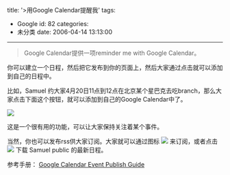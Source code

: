 title: '>用Google Calendar提醒我'
tags:
  - Google
id: 82
categories:
  - 未分类
date: 2006-04-14 13:13:00
---

>Google Calendar提供一项reminder me with Google Calendar。

你可以建立一个日程，然后把它发布到你的页面上，然后大家通过点击就可以添加到自己的日程中。

比如，Samuel 约大家4月20日11点到12点在北京某个星巴克去吃branch，那么大家点击下面这个按钮，就可以添加到自己的Google Calendar中了。

[![](http://www.google.com/calendar/images/ext/gc_button2.gif)](http://www.google.com/calendar/event?action=TEMPLATE&text=Brunch%20at%20Java%20Cafe&dates=20060420T270000Z/20060420T280000Z&website:www.SamuelChen.com&sprop=name:Java%20Cafe&add=SamuelNet@gmail.com&location=Star%20Bucks,%20Bei%20Jing,%20China)

这是一个很有用的功能，可以让大家保持关注着某个事件。

当然，你也可以发布rss供大家订阅。大家就可以通过图标 [![](http://www.google.com/calendar/images/xml.gif)](http://www.google.com/calendar/feeds/q570j4utk487qdm51ljffqinuc@group.calendar.google.com/public/basic) 来订阅，或者点击 [![](http://www.google.com/calendar/images/ical.gif)](http://www.google.com/calendar/ical/q570j4utk487qdm51ljffqinuc@group.calendar.google.com/public/basic) 下载 Samuel public 的最新日程。

参考手册： [Google Calendar Event Publish Guide](http://www.google.com/googlecalendar/event_publisher_guide.html)